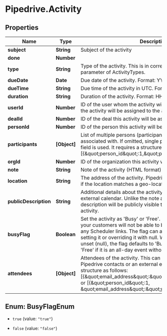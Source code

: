 # Pipedrive.Activity

## Properties

Name | Type | Description | Notes
------------ | ------------- | ------------- | -------------
**subject** | **String** | Subject of the activity | 
**done** | **Number** |  | [optional] 
**type** | **String** | Type of the activity. This is in correlation with the key_string parameter of ActivityTypes. | 
**dueDate** | **Date** | Due date of the activity. Format: YYYY-MM-DD | [optional] 
**dueTime** | **String** | Due time of the activity in UTC. Format: HH:MM | [optional] 
**duration** | **String** | Duration of the activity. Format: HH:MM | [optional] 
**userId** | **Number** | ID of the user whom the activity will be assigned to. If omitted, the activity will be assigned to the authorized user. | [optional] 
**dealId** | **Number** | ID of the deal this activity will be associated with | [optional] 
**personId** | **Number** | ID of the person this activity will be associated with | [optional] 
**participants** | **[Object]** | List of multiple persons (participants) this activity will be associated with. If omitted, single participant from person_id field is used. It requires a structure as follows: [{\&quot;person_id\&quot;:1,\&quot;primary_flag\&quot;:true}] | [optional] 
**orgId** | **Number** | ID of the organization this activity will be associated with | [optional] 
**note** | **String** | Note of the activity (HTML format) | [optional] 
**location** | **String** | The address of the activity. Pipedrive will automatically check if the location matches a geo-location on Google maps. | [optional] 
**publicDescription** | **String** | Additional details about the activity that will be synced to your external calendar. Unlike the note added to the activity, the description will be publicly visible to any guests added to the activity. | [optional] 
**busyFlag** | **Boolean** | Set the activity as &#39;Busy&#39; or &#39;Free&#39;. If the flag is set to true, your customers will not be able to book that time slot through any Scheduler links. The flag can also be unset by never setting it or overriding it with null. When the value of the flag is unset (null), the flag defaults to &#39;Busy&#39; if it has a time set, and &#39;Free&#39; if it is an all-day event without specified time. | [optional] 
**attendees** | **[Object]** | Attendees of the activity. This can be either your existing Pipedrive contacts or an external email address. It requires a structure as follows: [{\&quot;email_address\&quot;:\&quot;mail@example.org\&quot;}] or [{\&quot;person_id\&quot;:1, \&quot;email_address\&quot;:\&quot;mail@example.org\&quot;}] | [optional] 



## Enum: BusyFlagEnum


* `true` (value: `"true"`)

* `false` (value: `"false"`)




